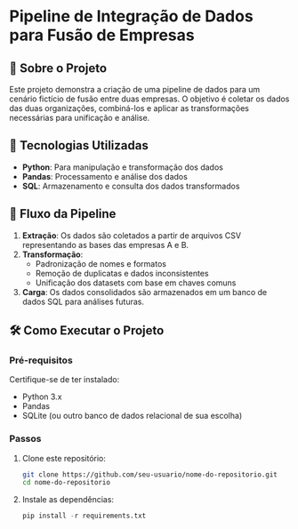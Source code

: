 # Pipeline de Integração de Dados para Fusão de Empresas

## 📌 Sobre o Projeto
Este projeto demonstra a criação de uma pipeline de dados para um cenário fictício de fusão entre duas empresas. O objetivo é coletar os dados das duas organizações, combiná-los e aplicar as transformações necessárias para unificação e análise.

## 🚀 Tecnologias Utilizadas
- **Python**: Para manipulação e transformação dos dados
- **Pandas**: Processamento e análise dos dados
- **SQL**: Armazenamento e consulta dos dados transformados

## 🔄 Fluxo da Pipeline
1. **Extração**: Os dados são coletados a partir de arquivos CSV representando as bases das empresas A e B.
2. **Transformação**:
   - Padronização de nomes e formatos
   - Remoção de duplicatas e dados inconsistentes
   - Unificação dos datasets com base em chaves comuns
3. **Carga**: Os dados consolidados são armazenados em um banco de dados SQL para análises futuras.

## 🛠 Como Executar o Projeto
### Pré-requisitos
Certifique-se de ter instalado:
- Python 3.x
- Pandas
- SQLite (ou outro banco de dados relacional de sua escolha)

### Passos
1. Clone este repositório:

   ```bash
   git clone https://github.com/seu-usuario/nome-do-repositorio.git
   cd nome-do-repositorio
    ```
2. Instale as dependências:

    ```python
    pip install -r requirements.txt
    ```
